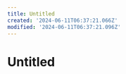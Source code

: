 ```yaml
---
title: Untitled
created: '2024-06-11T06:37:21.066Z'
modified: '2024-06-11T06:37:21.096Z'
---
```


# Untitled
